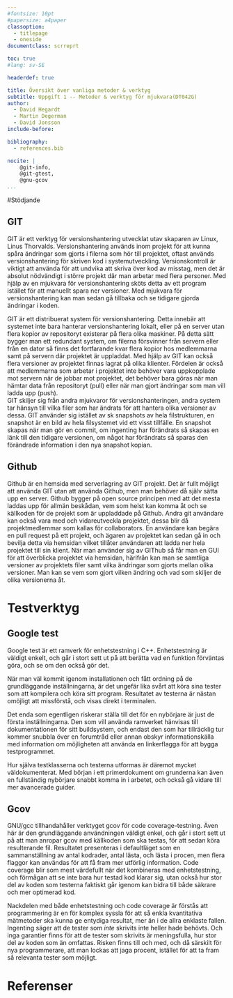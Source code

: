 ```yaml
---
#fontsize: 10pt
#papersize: a4paper
classoption:
  - titlepage
  - oneside
documentclass: scrreprt

toc: true
#lang: sv-SE

headerdef: true

title: Översikt över vanliga metoder & verktyg
subtitle: Uppgift 1 -- Metoder & verktyg för mjukvara(DT042G)
author:
  - David Hegardt
  - Martin Degerman
  - David Jonsson
include-before:

bibliography:
  - references.bib

nocite: |
    @git-info,
    @git-gtest,
    @gnu-gcov
...
```

#Stödjande

## GIT  
GIT är ett verktyg för versionshantering utvecklat utav skaparen av Linux, Linus Thorvalds. Versionshantering används inom projekt för att kunna spåra ändringar som gjorts i filerna som hör till projektet, oftast används versionshantering för skriven kod i systemutveckling. Versionskontroll är viktigt att använda för att undvika att skriva över kod av misstag, men det är absolut nödvändigt i större projekt där man arbetar med flera personer. Med hjälp av en mjukvara för versionshantering sköts detta av ett program istället för att manuellt spara ner versioner. Med mjukvara för versionshantering kan man sedan gå tillbaka och se tidigare gjorda ändringar i koden.  

GIT är ett distribuerat system för versionshantering. Detta innebär att systemet inte bara hanterar versionshantering lokalt, eller på en server utan flera kopior av repositoryt existerar på flera olika maskiner. På detta sätt bygger man ett redundant system, om filerna försvinner från servern eller från en dator så finns det fortfarande kvar flera kopior hos medlemmarna samt på servern där projektet är uppladdat. Med hjälp av GIT kan också flera versioner av projektet finnas lagrat på olika klienter. Fördelen är också att medlemmarna som arbetar i projektet inte behöver vara uppkopplade mot servern när de jobbar mot projektet, det behöver bara göras när man hämtar data från repositoryt (pull) eller när man gjort ändringar som man vill ladda upp (push).  
GIT skiljer sig från andra mjukvaror för versionshanteringen, andra system tar hänsyn till vilka filer som har ändrats för att hantera olika versioner av dessa. GIT använder sig istället av sk snapshots av hela filstrukturen, en snapshot är en bild av hela filsystemet vid ett visst tillfälle. En snapshot skapas när man gör en commit, om ingenting har förändrats så skapas en länk till den tidigare versionen, om något har förändrats så sparas den förändrade information i den nya snapshot kopian.

## Github
Github är en hemsida med serverlagring av GIT projekt. Det är fullt möjligt att använda GIT utan att använda Github, men man behöver då själv sätta upp en server. Github bygger på open source principen med att det mesta laddas upp för allmän beskådan, vem som helst kan komma åt och se källkoden för de projekt som är uppladdade på Github. Andra git användare kan också vara med och vidareutveckla projektet, dessa blir då projektmedlemmar som kallas för collaborators. En användare kan begära en pull request på ett projekt, och ägaren av projektet kan sedan gå in och bevilja detta via hemsidan vilket tillåter användaren att ladda ner hela projektet till sin klient. När man använder sig av GIThub så får man en GUI för att överblicka projektet via hemsidan, härifrån kan man se samtliga versioner av projektets filer samt vilka ändringar som gjorts mellan olika versioner. Man kan se vem som gjort vilken ändring och vad som skiljer de olika versionerna åt. 

# Testverktyg

## Google test
Google test är ett ramverk för enhetstestning i C++. Enhetstestning är väldigt enkelt, och går i stort sett ut på att berätta vad en funktion förväntas göra, och se om den också gör det.

När man väl kommit igenom installationen och fått ordning på de grundläggande inställningarna, är det ungefär lika svårt att köra sina tester som att kompilera och köra sitt program. Resultatet av testerna är nästan omöjligt att missförstå, och visas direkt i terminalen.

Det enda som egentligen riskerar ställa till det för en nybörjare är just de första inställningarna. Den som vill använda ramverket hänvisas till dokumentationen för sitt buildsystem, och endast den som har tillräcklig tur kommer snubbla över en forumtråd eller annan obskyr informationskälla med information om  möjligheten att använda en linkerflagga för att bygga testprogrammet.

Hur själva testklasserna och testerna utformas är däremot mycket väldokumenterat. Med början i ett primerdokument om grunderna kan även en fullständig nybörjare snabbt komma in i arbetet, och också gå vidare till mer avancerade guider.

## Gcov
GNU/gcc tillhandahåller verktyget gcov för code coverage-testning. Även här är den grundläggande användningen väldigt enkel, och går i stort sett ut på att man anropar gcov med källkoden som ska testas, för att sedan köra resulterande fil. Resultatet presenteras i defaultläget som en sammanställning av antal kodrader, antal lästa, och lästa i procen, men flera flaggor kan användas för att få fram mer utförlig information. Code coverage blir som mest värdefullt när det kombineras med enhetstestning, och förmågan att se inte bara hur testad kod klarar sig, utan också hur stor del av koden som testerna faktiskt går igenom kan bidra till både säkrare och mer optimerad kod.

Nackdelen med både enhetstestning och code coverage är förstås att programmering är en för komplex syssla för att så enkla kvantitativa mätmetoder ska kunna ge entydiga resultat, mer än i de allra enklaste fallen. Ingenting säger att de tester som *inte* skrivits inte heller hade behövts. Och inga garantier finns för att de tester som skrivits är meningsfulla, hur stor del av koden som än omfattas. Risken finns till och med, och då särskilt för nya programmerare, att man lockas att jaga procent, istället för att ta fram så relevanta tester som möjligt.

# Referenser
